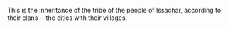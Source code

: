 This is the inheritance of the tribe of the people of Issachar, according to their clans —the cities with their villages.

